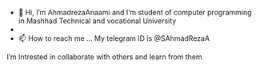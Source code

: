 - 👋 Hi, I’m AhmadrezaAnaami and I’m student of computer programming in Mashhad Technical and vocational University
- 
- 📫 How to reach me ... My telegram ID is @SAhmadRezaA

I’m Intrested in collaborate with others and learn from them
